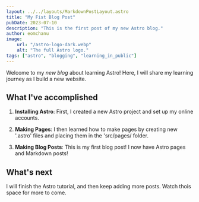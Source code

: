 ```yaml
---
layout: ../../layouts/MarkdownPostLayout.astro
title: "My Fist Blog Post"
pubDate: 2023-07-10
description: "This is the first post of my new Astro blog."
author: eomchanu
image:
    url: "/astro-logo-dark.webp"
    alt: "The full Astro logo."
tags: ["astro", "blogging", "learning_in_public"]
---
```


Welcome to my _new blog_ about learning Astro! Here, I will share my learning journey as I build a new website.

## What I've accomplished

1. **Installing Astro**: First, I created a new Astro project and set up my online accounts.

2. **Making Pages**: I then learned how to make pages by creating new '.astro' files and placing them in the 'src/pages/ folder.

3. **Making Blog Posts**: This is my first blog post! I now have Astro pages and Markdown posts!

## What's next

I will finish the Astro tutorial, and then keep adding more posts. Watch thois space for more to come.